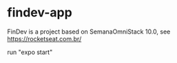 # findev-app
FinDev is a project based on SemanaOmniStack 10.0, see https://rocketseat.com.br/ 

run "expo start"
